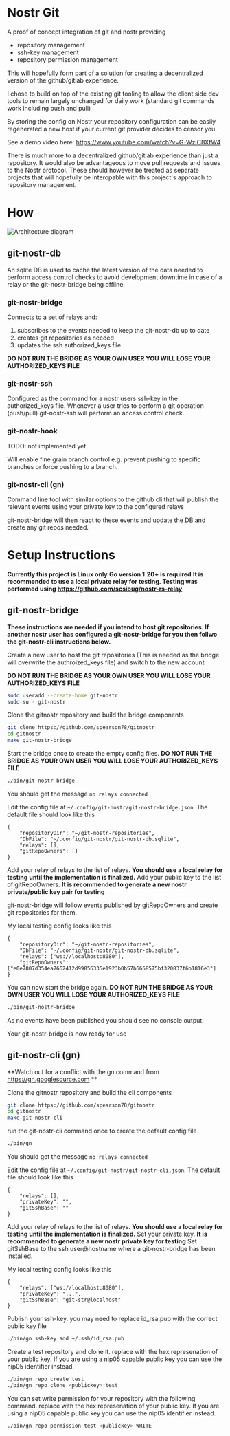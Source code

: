 # Nostr Git

A proof of concept integration of git and nostr providing

- repository management
- ssh-key management
- repository permission management

This will hopefully form part of a solution for creating a decentralized version of the github/gitlab experience.

I chose to build on top of the existing git tooling to allow the client side dev tools to remain largely unchanged for daily work (standard git commands work including push and pull)

By storing the config on Nostr your repository configuration can be easily regenerated a new host if your current git provider decides to censor you.

See a demo video here: https://www.youtube.com/watch?v=G-WzlC8XfW4

There is much more to a decentralized github/gitlab experience than just a repository. It would also be advantageous to move pull requests and issues to the Nostr protocol. These should however be treated as separate projects that will hopefully be interopable with this project's approach to repository management.


# How

![Architecture diagram](git-nostr.png)

## git-nostr-db

An sqlite DB is used to cache the latest version of the data needed to perform access control checks to avoid development downtime in case of a relay or the git-nostr-bridge being offline.

### git-nostr-bridge

Connects to a set of relays and:
1. subscribes to the events needed to keep the git-nostr-db up to date
2. creates git repositories as needed
3. updates the ssh authorized_keys file

**DO NOT RUN THE BRIDGE AS YOUR OWN USER YOU WILL LOSE YOUR AUTHORIZED_KEYS FILE**

### git-nostr-ssh

Configured as the command for a nostr users ssh-key in the authorized_keys file.
Whenever a user tries to perform a git operation (push/pull) git-nostr-ssh will perform an access control check.

### git-nostr-hook

TODO: not implemented yet.

Will enable fine grain branch control e.g. prevent pushing to specific branches or force pushing to a branch.

### git-nostr-cli (gn)

Command line tool with similar options to the github cli that will publish the relevant events using your private key to the configured relays

git-nostr-bridge will then react to these events and update the DB and create any git repos needed.


# Setup Instructions

**Currently this project is Linux only**
**Go version 1.20+ is required**
**It is recommended to use a local private relay for testing. Testing was performed using https://github.com/scsibug/nostr-rs-relay**

## git-nostr-bridge

**These instructions are needed if you intend to host git repositories. If another nostr user has configured a git-nostr-bridge for you then follwo the git-nostr-cli instructions below.**

Create a new user to host the git repositories (This is needed as the bridge will overwrite the authroized_keys file) and switch to the new account

**DO NOT RUN THE BRIDGE AS YOUR OWN USER YOU WILL LOSE YOUR AUTHORIZED_KEYS FILE**

```bash
sudo useradd --create-home git-nostr
sudo su - git-nostr
```

Clone the gitnostr repository and build the bridge components

```bash
git clone https://github.com/spearson78/gitnostr
cd gitnostr
make git-nostr-bridge
```

Start the bridge once to create the empty config files. **DO NOT RUN THE BRIDGE AS YOUR OWN USER YOU WILL LOSE YOUR AUTHORIZED_KEYS FILE**

```bash
./bin/git-nostr-bridge
```

You should get the message `no relays connected`

Edit the config file at `~/.config/git-nostr/git-nostr-bridge.json`. The default file should look like this

```
{
    "repositoryDir": "~/git-nostr-repositories",
    "DbFile": "~/.config/git-nostr/git-nostr-db.sqlite",
    "relays": [],
    "gitRepoOwners": []
}
```

Add your relay of relays to the list of relays. **You should use a local relay for testing until the implementation is finalized.**
Add your public key to the list of gitRepoOwners. **It is recommended to generate a new nostr private/public key pair for testing**

git-nostr-bridge will follow events published by gitRepoOwners and create git repositories for them.

My local testing config looks like this

```
{
    "repositoryDir": "~/git-nostr-repositories",
    "DbFile": "~/.config/git-nostr/git-nostr-db.sqlite",
    "relays": ["ws://localhost:8080"],
    "gitRepoOwners": ["e0e7807d354ea7662412d99856335e1923b0b57b6668575bf320837f6b1816e3"]
}
```

You can now start the bridge again. **DO NOT RUN THE BRIDGE AS YOUR OWN USER YOU WILL LOSE YOUR AUTHORIZED_KEYS FILE**

```bash
./bin/git-nostr-bridge
```

As no events have been published you should see no console output.

Your git-nostr-bridge is now ready for use

## git-nostr-cli (gn)

**Watch out for a conflict with the gn command from https://gn.googlesource.com **

Clone the gitnostr repository and build the cli components

```bash
git clone https://github.com/spearson78/gitnostr
cd gitnostr
make git-nostr-cli
```

run the git-nostr-cli command once to create the default config file

```bash
./bin/gn
```

You should get the message `no relays connected`

Edit the config file at `~/.config/git-nostr/git-nostr-cli.json`. The default file should look like this

```
{
    "relays": [],
    "privateKey": "",
    "gitSshBase": ""
}
```

Add your relay of relays to the list of relays. **You should use a local relay for testing until the implementation is finalized.**
Set your private key. **It is recommended to generate a new nostr private key for testing**
Set gitSshBase to the ssh user@hostname where a git-nostr-bridge has been installed.

My local testing config looks like this

```
{
    "relays": ["ws://localhost:8080"],
    "privateKey": "...",
    "gitSshBase": "git-str@localhost"
}
```

Publish your ssh-key. you may need to replace id_rsa.pub with the correct public key file

```bash
./bin/gn ssh-key add ~/.ssh/id_rsa.pub
```

Create a test repository and clone it. replace <publickey> with the hex represenation of your public key. If you are using a nip05 capable public key you can use the nip05 identifier instead.

```bash
./bin/gn repo create test
./bin/gn repo clone <publickey>:test
```

You can set write permission for your repository with the following command. replace <publickey> with the hex represenation of your public key. If you are using a nip05 capable public key you can use the nip05 identifier instead.

```bash
./bin/gn repo permission test <publickey> WRITE
```

